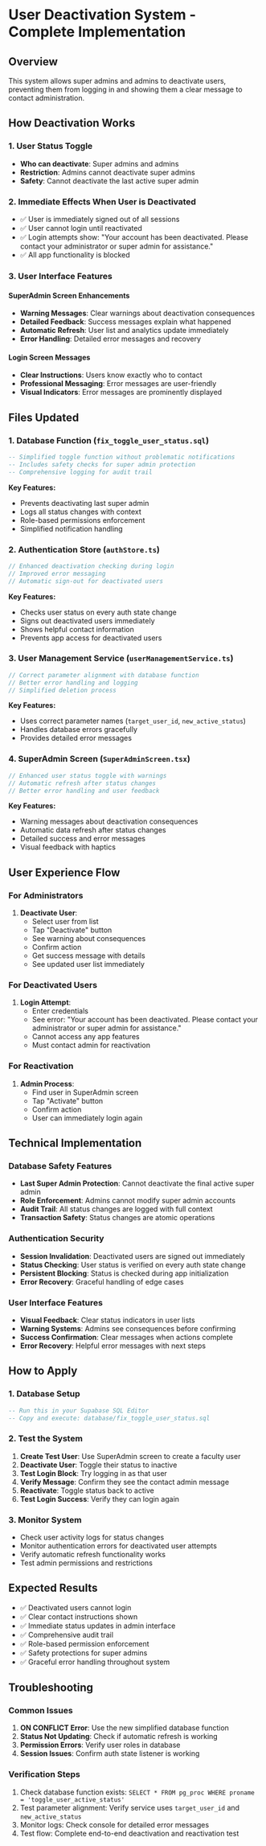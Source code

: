 # User Deactivation System - Complete Implementation

## Overview

This system allows super admins and admins to deactivate users, preventing them from logging in and showing them a clear message to contact administration.

## How Deactivation Works

### 1. User Status Toggle

- **Who can deactivate**: Super admins and admins
- **Restriction**: Admins cannot deactivate super admins
- **Safety**: Cannot deactivate the last active super admin

### 2. Immediate Effects When User is Deactivated

- ✅ User is immediately signed out of all sessions
- ✅ User cannot login until reactivated
- ✅ Login attempts show: "Your account has been deactivated. Please contact your administrator or super admin for assistance."
- ✅ All app functionality is blocked

### 3. User Interface Features

#### SuperAdmin Screen Enhancements

- **Warning Messages**: Clear warnings about deactivation consequences
- **Detailed Feedback**: Success messages explain what happened
- **Automatic Refresh**: User list and analytics update immediately
- **Error Handling**: Detailed error messages and recovery

#### Login Screen Messages

- **Clear Instructions**: Users know exactly who to contact
- **Professional Messaging**: Error messages are user-friendly
- **Visual Indicators**: Error messages are prominently displayed

## Files Updated

### 1. Database Function (`fix_toggle_user_status.sql`)

```sql
-- Simplified toggle function without problematic notifications
-- Includes safety checks for super admin protection
-- Comprehensive logging for audit trail
```

**Key Features:**

- Prevents deactivating last super admin
- Logs all status changes with context
- Role-based permissions enforcement
- Simplified notification handling

### 2. Authentication Store (`authStore.ts`)

```typescript
// Enhanced deactivation checking during login
// Improved error messaging
// Automatic sign-out for deactivated users
```

**Key Features:**

- Checks user status on every auth state change
- Signs out deactivated users immediately
- Shows helpful contact information
- Prevents app access for deactivated users

### 3. User Management Service (`userManagementService.ts`)

```typescript
// Correct parameter alignment with database function
// Better error handling and logging
// Simplified deletion process
```

**Key Features:**

- Uses correct parameter names (`target_user_id`, `new_active_status`)
- Handles database errors gracefully
- Provides detailed error messages

### 4. SuperAdmin Screen (`SuperAdminScreen.tsx`)

```typescript
// Enhanced user status toggle with warnings
// Automatic refresh after status changes
// Better error handling and user feedback
```

**Key Features:**

- Warning messages about deactivation consequences
- Automatic data refresh after status changes
- Detailed success and error messages
- Visual feedback with haptics

## User Experience Flow

### For Administrators

1. **Deactivate User**:
   - Select user from list
   - Tap "Deactivate" button
   - See warning about consequences
   - Confirm action
   - Get success message with details
   - See updated user list immediately

### For Deactivated Users

1. **Login Attempt**:
   - Enter credentials
   - See error: "Your account has been deactivated. Please contact your administrator or super admin for assistance."
   - Cannot access any app features
   - Must contact admin for reactivation

### For Reactivation

1. **Admin Process**:
   - Find user in SuperAdmin screen
   - Tap "Activate" button
   - Confirm action
   - User can immediately login again

## Technical Implementation

### Database Safety Features

- **Last Super Admin Protection**: Cannot deactivate the final active super admin
- **Role Enforcement**: Admins cannot modify super admin accounts
- **Audit Trail**: All status changes are logged with full context
- **Transaction Safety**: Status changes are atomic operations

### Authentication Security

- **Session Invalidation**: Deactivated users are signed out immediately
- **Status Checking**: User status is verified on every auth state change
- **Persistent Blocking**: Status is checked during app initialization
- **Error Recovery**: Graceful handling of edge cases

### User Interface Features

- **Visual Feedback**: Clear status indicators in user lists
- **Warning Systems**: Admins see consequences before confirming
- **Success Confirmation**: Clear messages when actions complete
- **Error Recovery**: Helpful error messages with next steps

## How to Apply

### 1. Database Setup

```sql
-- Run this in your Supabase SQL Editor
-- Copy and execute: database/fix_toggle_user_status.sql
```

### 2. Test the System

1. **Create Test User**: Use SuperAdmin screen to create a faculty user
2. **Deactivate User**: Toggle their status to inactive
3. **Test Login Block**: Try logging in as that user
4. **Verify Message**: Confirm they see the contact admin message
5. **Reactivate**: Toggle status back to active
6. **Test Login Success**: Verify they can login again

### 3. Monitor System

- Check user activity logs for status changes
- Monitor authentication errors for deactivated user attempts
- Verify automatic refresh functionality works
- Test admin permissions and restrictions

## Expected Results

- ✅ Deactivated users cannot login
- ✅ Clear contact instructions shown
- ✅ Immediate status updates in admin interface
- ✅ Comprehensive audit trail
- ✅ Role-based permission enforcement
- ✅ Safety protections for super admins
- ✅ Graceful error handling throughout system

## Troubleshooting

### Common Issues

1. **ON CONFLICT Error**: Use the new simplified database function
2. **Status Not Updating**: Check if automatic refresh is working
3. **Permission Errors**: Verify user roles in database
4. **Session Issues**: Confirm auth state listener is working

### Verification Steps

1. Check database function exists: `SELECT * FROM pg_proc WHERE proname = 'toggle_user_active_status'`
2. Test parameter alignment: Verify service uses `target_user_id` and `new_active_status`
3. Monitor logs: Check console for detailed error messages
4. Test flow: Complete end-to-end deactivation and reactivation test
